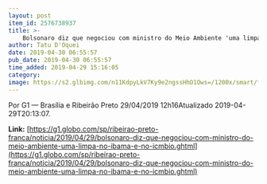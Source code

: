 ```yaml
---
layout: post
item_id: 2576738937
title: >-
    Bolsonaro diz que negociou com ministro do Meio Ambiente 'uma limpa' no Ibama e no ICMBio
author: Tatu D'Oquei
date: 2019-04-30 06:55:57
pub_date: 2019-04-30 06:55:57
time_added: 2019-04-29 15:16:05
category: 
image: https://s2.glbimg.com/n11KdpyLkV7Ky9e2ngssHhO1Ows=/1200x/smart/filters:cover():strip_icc()/s01.video.glbimg.com/x720/7576204.jpg
---
```


Por G1 — Brasília e Ribeirão Preto 29/04/2019 12h16Atualizado 2019-04-29T20:13:07.

**Link:** [https://g1.globo.com/sp/ribeirao-preto-franca/noticia/2019/04/29/bolsonaro-diz-que-negociou-com-ministro-do-meio-ambiente-uma-limpa-no-ibama-e-no-icmbio.ghtml](https://g1.globo.com/sp/ribeirao-preto-franca/noticia/2019/04/29/bolsonaro-diz-que-negociou-com-ministro-do-meio-ambiente-uma-limpa-no-ibama-e-no-icmbio.ghtml)


